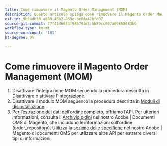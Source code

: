 ```yaml
---
title: Come rimuovere il Magento Order Management (MOM)
description: Questo articolo spiega come rimuovere il Magento Order Management (MOM).
exl-id: 9b2adb30-a880-45a2-859e-be0da42bfd07
source-git-commit: 77f41d6034f985794e5c5b89cc007a69858683b9
workflow-type: tm+mt
source-wordcount: '101'
ht-degree: 0%

---
```


# Come rimuovere il Magento Order Management (MOM)

1. Disattivare l&#39;integrazione MOM seguendo la procedura descritta in [Disattivare o attivare l&#39;integrazione](https://commerce-docs.github.io/oms-documentation-archive/integration/connector/#disable-or-enable-the-integration).
1. Disattivare il modulo MOM seguendo la procedura descritta in [Moduli di disinstallazione](/docs/commerce-operations/installation-guide/tutorials/uninstall-modules.html).
1. Per l’estrazione dei dati dell’ordine completo, offriamo l’API. Per ulteriori informazioni, consulta il [Archivio ordini](https://commerce-docs.github.io/oms-documentation-archive/specifications/#magento.sales.order_repository) nel nostro Adobe | Documenti OMS di Magento, che includono le informazioni sull&#39;ordine (order_repository). Utilizza la [sezione delle specifiche](https://commerce-docs.github.io/oms-documentation-archive/specifications/#services) nel nostro Adobe | Magento di documenti OMS per utilizzare altre API per estrarre diversi tipi di informazioni.
